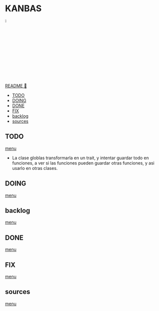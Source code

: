 # KANBAS

<img width="5%" src="https://res.cloudinary.com/rick-rick-torrellas/image/upload/v1629301660/icons/kanban_oifhu7.png"/>

[README 📄](./README.md "README")

* [TODO](#todo)
* [DOING](#doing)
* [DONE](#done)
* [FIX](#fix)
* [backlog](#backlog)
* [sources](#sources)

## TODO

[menu](#kanbas)

* La clase globlas transformarla en un trait, y intentar guardar todo en funciones, a ver si las funciones pueden guardar otras funciones, y asi usarlo en otras clases.

## DOING

[menu](#kanbas)

## backlog

[menu](#kanbas)

## DONE

[menu](#kanbas)

## FIX

[menu](#kanbas)

## sources

[menu](#kanbas)
